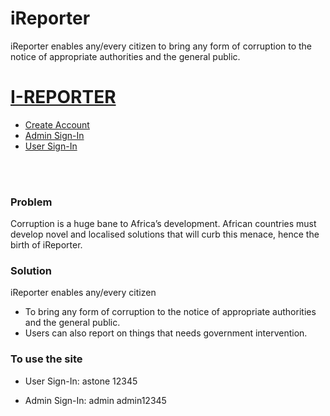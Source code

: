 # iReporter
iReporter enables any/every citizen to bring any form of corruption to the notice of appropriate authorities and the general public.


<div class="container">
                        <a href="index.html"><h1>I-REPORTER</h1></a>
                    <ul>
                        <li><a href="">Create Account</a></li>
                        <li><a href="">Admin Sign-In</a></li>
                        <li><a href="">User Sign-In</a></li>
                    </ul>
                </div>
            </nav><br/><br/>
    <div class="container" >
  <div class="block-right">
                    <h3>Problem</h3>
                    <p>Corruption is a huge bane to Africa’s development. African countries must develop novel and
                    localised solutions that will curb this menace, hence the birth of iReporter.</p>
            </div>
            <div class="block-right">
                    <h3>Solution</h3>
                    <p>iReporter enables any/every citizen 
                        <ul>
                            <li>To bring any form of corruption to the notice of appropriate authorities and the
                    general public.</li>
                    <li> Users can also report on things that needs government intervention.</li>
                </ul></p>
            </div>
                <div class="block-right">
                    <h3>To use the site</h3>
                    <ul>
                <li><p>User Sign-In: astone 12345</p></li>
                <li><p>Admin Sign-In: admin admin12345</p></li>
                </ul>
            </div>
           
